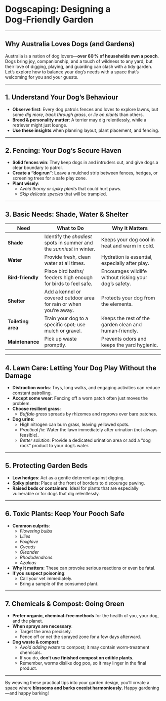 # Dogscaping: Designing a Dog‑Friendly Garden  

---

## Why Australia Loves Dogs (and Gardens)

Australia is a nation of dog lovers—**over 60 % of households own a pooch**.  
Dogs bring joy, companionship, and a touch of wildness to any yard, but their love of digging, playing, and guarding can clash with a tidy garden.  
Let’s explore how to balance your dog’s needs with a space that’s welcoming for you and your guests.

---

## 1. Understand Your Dog’s Behaviour  

- **Observe first**: Every dog patrols fences and loves to explore lawns, but some *dig more*, *track through grass*, or *lie on plants* than others.  
- **Breed & personality matter**: A terrier may dig relentlessly, while a retriever might just lounge.  
- **Use these insights** when planning layout, plant placement, and fencing.

---

## 2. Fencing: Your Dog’s Secure Haven  

- **Solid fences win**: They keep dogs in and intruders out, and give dogs a clear boundary to patrol.  
- **Create a “dog run”**: Leave a mulched strip between fences, hedges, or screening trees for a safe play zone.  
- **Plant wisely**:  
  - *Avoid thorny or spiky plants* that could hurt paws.  
  - *Skip delicate species* that will be trampled.

---

## 3. Basic Needs: Shade, Water & Shelter  

| Need | What to Do | Why It Matters |
|------|------------|----------------|
| **Shade** | Identify the *shadiest* spots in summer and the *sunniest* in winter. | Keeps your dog cool in heat and warm in cold. |
| **Water** | Provide fresh, clean water at all times. | Hydration is essential, especially after play. |
| **Bird‑friendly** | Place bird baths/ feeders high enough for birds to feel safe. | Encourages wildlife without risking your dog’s safety. |
| **Shelter** | Add a kennel or covered outdoor area for rain or when you’re away. | Protects your dog from the elements. |
| **Toileting area** | Train your dog to a specific spot; use mulch or gravel. | Keeps the rest of the garden clean and human‑friendly. |
| **Maintenance** | Pick up waste promptly. | Prevents odors and keeps the yard hygienic. |

---

## 4. Lawn Care: Letting Your Dog Play Without the Damage  

- **Distraction works**: Toys, long walks, and engaging activities can reduce constant patrolling.  
- **Accept some wear**: Fencing off a worn patch often just moves the problem.  
- **Choose resilient grass**:  
  - *Buffalo grass* spreads by rhizomes and regrows over bare patches.  
- **Dog urine**:  
  - High nitrogen can burn grass, leaving yellowed spots.  
  - *Practical fix*: Water the lawn immediately after urination (not always feasible).  
  - *Better solution*: Provide a dedicated urination area or add a “dog rock” product to your dog’s water.

---

## 5. Protecting Garden Beds  

- **Low hedges**: Act as a gentle deterrent against digging.  
- **Spiky plants**: Place at the front of borders to discourage pawing.  
- **Raised beds or containers**: Ideal for plants that are especially vulnerable or for dogs that dig relentlessly.

---

## 6. Toxic Plants: Keep Your Pooch Safe  

- **Common culprits**:  
  - *Flowering bulbs*  
  - *Lilies*  
  - *Foxglove*  
  - *Cycads*  
  - *Oleander*  
  - *Rhododendrons*  
  - *Azaleas*  
- **Why it matters**: These can provoke serious reactions or even be fatal.  
- **If you suspect poisoning**:  
  - Call your vet immediately.  
  - Bring a sample of the consumed plant.

---

## 7. Chemicals & Compost: Going Green  

- **Prefer organic, chemical‑free methods** for the health of you, your dog, and the planet.  
- **When sprays are necessary**:  
  - Target the area precisely.  
  - Fence off or net the sprayed zone for a few days afterward.  
- **Dog waste & compost**:  
  - *Avoid adding waste* to compost; it may contain worm‑treatment chemicals.  
  - If you do, **don’t use finished compost on edible plants**.  
  - Remember, worms dislike dog poo, so it may linger in the final product.

---

By weaving these practical tips into your garden design, you’ll create a space where **blossoms and barks coexist harmoniously**. Happy gardening—and happy barking!